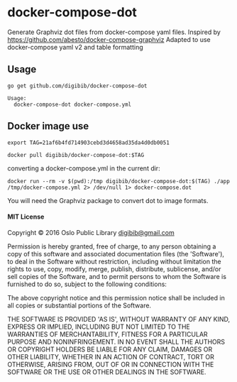 # docker-compose-dot

Generate Graphviz dot files from docker-compose yaml files.
Inspired by https://github.com/abesto/docker-compose-graphviz
Adapted to use docker-compose yaml v2 and table formatting

## Usage

```
go get github.com/digibib/docker-compose-dot
```

```
Usage:
  docker-compose-dot docker-compose.yml
```

## Docker image use

```
export TAG=21af6b4fd714903cebd3d4658ad35da4d0db0051
```

```
docker pull digibib/docker-compose-dot:$TAG
```

converting a docker-compose.yml in the current dir:

```
docker run --rm -v $(pwd):/tmp digibib/docker-compose-dot:$(TAG) ./app /tmp/docker-compose.yml 2> /dev/null 1> docker-compose.dot
```

You will need the Graphviz package to convert dot to image formats.

#### MIT License

Copyright © 2016 Oslo Public Library <digibib@gmail.com>

Permission is hereby granted, free of charge, to any person obtaining
a copy of this software and associated documentation files (the
'Software'), to deal in the Software without restriction, including
without limitation the rights to use, copy, modify, merge, publish,
distribute, sublicense, and/or sell copies of the Software, and to
permit persons to whom the Software is furnished to do so, subject to
the following conditions:

The above copyright notice and this permission notice shall be
included in all copies or substantial portions of the Software.

THE SOFTWARE IS PROVIDED 'AS IS', WITHOUT WARRANTY OF ANY KIND,
EXPRESS OR IMPLIED, INCLUDING BUT NOT LIMITED TO THE WARRANTIES OF
MERCHANTABILITY, FITNESS FOR A PARTICULAR PURPOSE AND NONINFRINGEMENT.
IN NO EVENT SHALL THE AUTHORS OR COPYRIGHT HOLDERS BE LIABLE FOR ANY
CLAIM, DAMAGES OR OTHER LIABILITY, WHETHER IN AN ACTION OF CONTRACT,
TORT OR OTHERWISE, ARISING FROM, OUT OF OR IN CONNECTION WITH THE
SOFTWARE OR THE USE OR OTHER DEALINGS IN THE SOFTWARE.

